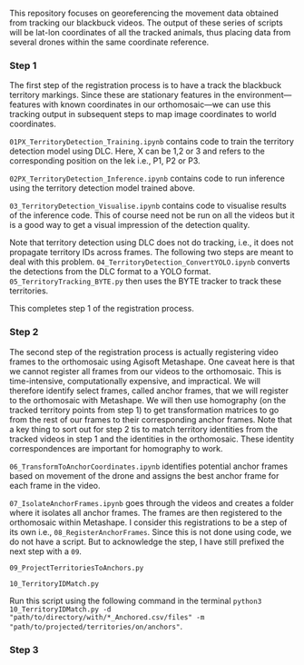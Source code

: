 This repository focuses on georeferencing the movement data obtained from tracking our blackbuck videos. The output of these series of scripts will be lat-lon coordinates of all the tracked animals, thus placing data from several drones within the same coordinate reference.


### Step 1

The first step of the registration process is to have a track the blackbuck territory markings. Since these are stationary features in the environment—features with known coordinates in our orthomosaic—we can use this tracking output in subsequent steps to map image coordinates to world coordinates.

`01PX_TerritoryDetection_Training.ipynb` contains code to train the territory detection model using DLC.
Here, X can be 1,2 or 3 and refers to the corresponding position on the lek i.e., P1, P2 or P3.

`02PX_TerritoryDetection_Inference.ipynb` contains code to run inference using the territory detection model trained above.

`03_TerritoryDetection_Visualise.ipynb` contains code to visualise results of the inference code. This of course need not be run on all the videos but it is a good way to get a visual impression of the detection quality.

Note that territory detection using DLC does not do tracking, i.e., it does not propagate territory IDs across frames. The following two steps are meant to deal with this problem. `04_TerritoryDetection_ConvertYOLO.ipynb` converts the detections from the DLC format to a YOLO format. `05_TerritoryTracking_BYTE.py` then uses the BYTE tracker to track these territories.

This completes step 1 of the registration process.


### Step 2

The second step of the registration process is actually registering video frames to the orthomosaic using Agisoft Metashape. One caveat here is that we cannot register all frames from our videos to the orthomosaic. This is time-intensive, computationally expensive, and impractical. We will therefore identify select frames, called anchor frames, that we will register to the orthomosaic with Metashape. We will then use homography (on the tracked territory points from step 1) to get transformation matrices to go from the rest of our frames to their corresponding anchor frames. Note that a key thing to sort out for step 2 tis to match territory identities from the tracked videos in step 1 and the identities in the orthomosaic. These identity correspondences are important for homography to work.

`06_TransformToAnchorCoordinates.ipynb` identifies potential anchor frames based on movement of the drone and assigns the best anchor frame for each frame in the video.

`07_IsolateAnchorFrames.ipynb` goes through the videos and creates a folder where it isolates all anchor frames. The frames are then registered to the orthomosaic within Metashape. I consider this registrations to be a step of its own i.e., `08_RegisterAnchorFrames`. Since this is not done using code, we do not have a script. But to acknowledge the step, I have still prefixed the next step with a `09`.

`09_ProjectTerritoriesToAnchors.py`

`10_TerritoryIDMatch.py`

Run this script using the following command in the terminal `python3 10_TerritoryIDMatch.py -d "path/to/directory/with/*_Anchored.csv/files" -m "path/to/projected/territories/on/anchors"`.


### Step 3

